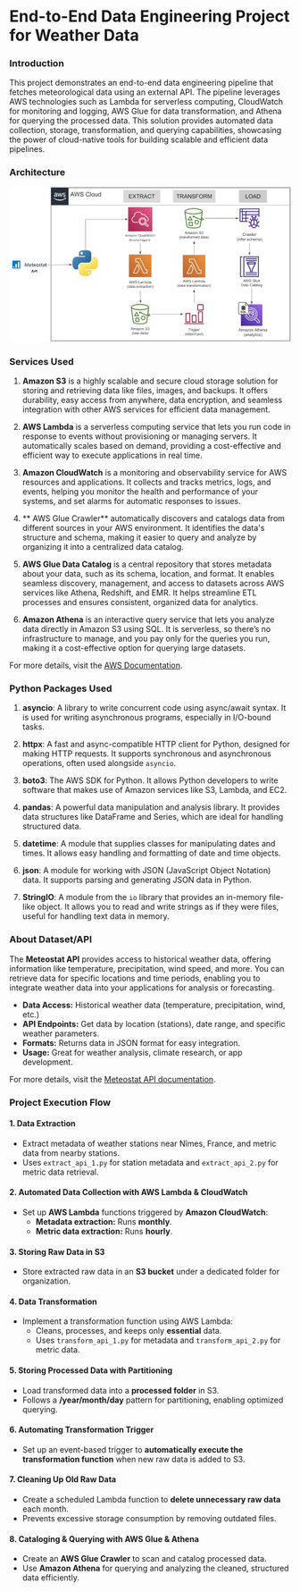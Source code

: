 # End-to-End Data Engineering Project for Weather Data

### Introduction
This project demonstrates an end-to-end data engineering pipeline that fetches meteorological data using an external API. The pipeline leverages AWS technologies such as Lambda for serverless computing, CloudWatch for monitoring and logging, AWS Glue for data transformation, and Athena for querying the processed data. This solution provides automated data collection, storage, transformation, and querying capabilities, showcasing the power of cloud-native tools for building scalable and efficient data pipelines.


### Architecture
![Architecture Diagram](https://github.com/ArabOmar/meteostat-end-to-end-data-engineer/blob/main/meteostat-project.png)


### Services Used
1. **Amazon S3** is a highly scalable and secure cloud storage solution for storing and retrieving data like files, images, and backups. It offers durability, easy access from anywhere, data encryption, and seamless integration with other AWS services for efficient data management.

2. **AWS Lambda** is a serverless computing service that lets you run code in response to events without provisioning or managing servers. It automatically scales based on demand, providing a cost-effective and efficient way to execute applications in real time.

3.  **Amazon CloudWatch** is a monitoring and observability service for AWS resources and applications. It collects and tracks metrics, logs, and events, helping you monitor the health and performance of your systems, and set alarms for automatic responses to issues.

4. ** AWS Glue Crawler** automatically discovers and catalogs data from different sources in your AWS environment. It identifies the data's structure and schema, making it easier to query and analyze by organizing it into a centralized data catalog.

5. **AWS Glue Data Catalog** is a central repository that stores metadata about your data, such as its schema, location, and format. It enables seamless discovery, management, and access to datasets across AWS services like Athena, Redshift, and EMR. It helps streamline ETL processes and ensures consistent, organized data for analytics.

6. **Amazon Athena** is an interactive query service that lets you analyze data directly in Amazon S3 using SQL. It is serverless, so there’s no infrastructure to manage, and you pay only for the queries you run, making it a cost-effective option for querying large datasets.

For more details, visit the [AWS Documentation](https://aws.amazon.com/documentation/).


### Python Packages Used

1. **asyncio**: A library to write concurrent code using async/await syntax. It is used for writing asynchronous programs, especially in I/O-bound tasks.
  
2. **httpx**: A fast and async-compatible HTTP client for Python, designed for making HTTP requests. It supports synchronous and asynchronous operations, often used alongside `asyncio`.

3. **boto3**: The AWS SDK for Python. It allows Python developers to write software that makes use of Amazon services like S3, Lambda, and EC2.

4. **pandas**: A powerful data manipulation and analysis library. It provides data structures like DataFrame and Series, which are ideal for handling structured data.
  
5. **datetime**: A module that supplies classes for manipulating dates and times. It allows easy handling and formatting of date and time objects.

6. **json**: A module for working with JSON (JavaScript Object Notation) data. It supports parsing and generating JSON data in Python.

7. **StringIO**: A module from the `io` library that provides an in-memory file-like object. It allows you to read and write strings as if they were files, useful for handling text data in memory.


### About Dataset/API

The **Meteostat API** provides access to historical weather data, offering information like temperature, precipitation, wind speed, and more. You can retrieve data for specific locations and time periods, enabling you to integrate weather data into your applications for analysis or forecasting.

- **Data Access:** Historical weather data (temperature, precipitation, wind, etc.)
- **API Endpoints:** Get data by location (stations), date range, and specific weather parameters.
- **Formats:** Returns data in JSON format for easy integration.
- **Usage:** Great for weather analysis, climate research, or app development.

For more details, visit the [Meteostat API documentation](https://meteostat.net/en/docs).

### Project Execution Flow  

#### **1. Data Extraction**  
- Extract metadata of weather stations near Nîmes, France, and metric data from nearby stations.  
- Uses `extract_api_1.py` for station metadata and `extract_api_2.py` for metric data retrieval.  

#### **2. Automated Data Collection with AWS Lambda & CloudWatch**  
- Set up **AWS Lambda** functions triggered by **Amazon CloudWatch**:  
  - **Metadata extraction:** Runs **monthly**.  
  - **Metric data extraction:** Runs **hourly**.  

#### **3. Storing Raw Data in S3**  
- Store extracted raw data in an **S3 bucket** under a dedicated folder for organization.  

#### **4. Data Transformation**  
- Implement a transformation function using AWS Lambda:  
  - Cleans, processes, and keeps only **essential** data.  
  - Uses `transform_api_1.py` for metadata and `transform_api_2.py` for metric data.  

#### **5. Storing Processed Data with Partitioning**  
- Load transformed data into a **processed folder** in S3.  
- Follows a **/year/month/day** pattern for partitioning, enabling optimized querying.  

#### **6. Automating Transformation Trigger**  
- Set up an event-based trigger to **automatically execute the transformation function** when new raw data is added to S3.  

#### **7. Cleaning Up Old Raw Data**  
- Create a scheduled Lambda function to **delete unnecessary raw data** each month.  
- Prevents excessive storage consumption by removing outdated files.  

#### **8. Cataloging & Querying with AWS Glue & Athena**  
- Create an **AWS Glue Crawler** to scan and catalog processed data.  
- Use **Amazon Athena** for querying and analyzing the cleaned, structured data efficiently.  

